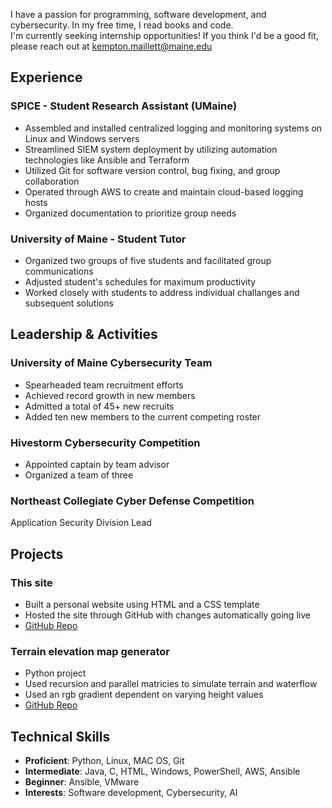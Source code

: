 I have a passion for programming, software development, and cybersecurity. In my free time, I read books and code.  
I'm currently seeking internship opportunities! If you think I'd be a good fit, please reach out at [kempton.maillett@maine.edu](mailto:kempton.maillett@maine.edu)
## Experience
### SPICE - Student Research Assistant (UMaine)
- Assembled and installed centralized logging and monitoring systems on Linux and Windows servers
- Streamlined SIEM system deployment by utilizing automation technologies like Ansible and Terraform
- Utilized Git for software version control, bug fixing, and group collaboration
- Operated through AWS to create and maintain cloud-based logging hosts
- Organized documentation to prioritize group needs

### University of Maine - Student Tutor
- Organized two groups of five students and facilitated group communications
- Adjusted student's schedules for maximum productivity
- Worked closely with students to address individual challanges and subsequent solutions

## Leadership & Activities
### University of Maine Cybersecurity Team
- Spearheaded team recruitment efforts
- Achieved record growth in new members
- Admitted a total of 45+ new recruits
- Added ten new members to the current competing roster

### Hivestorm Cybersecurity Competition
- Appointed captain by team advisor
- Organized a team of three 

### Northeast Collegiate Cyber Defense Competition
Application Security Division Lead

## Projects
### This site
- Built a personal website using HTML and a CSS template
- Hosted the site through GitHub with changes automatically going live
- [GitHub Repo](https://github.com/KemptonM/KemptonM.github.io)

### Terrain elevation map generator
- Python project
- Used recursion and parallel matricies to simulate terrain and waterflow
- Used an rgb gradient dependent on varying height values
- [GitHub Repo](https://github.com/KemptonM/Terrain-Generator)

## Technical Skills
- **Proficient**: Python, Linux, MAC OS, Git
- **Intermediate**: Java, C, HTML, Windows, PowerShell, AWS, Ansible
- **Beginner**: Ansible, VMware
- **Interests**: Software development, Cybersecurity, AI